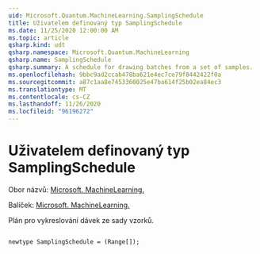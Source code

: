 ```yaml
---
uid: Microsoft.Quantum.MachineLearning.SamplingSchedule
title: Uživatelem definovaný typ SamplingSchedule
ms.date: 11/25/2020 12:00:00 AM
ms.topic: article
qsharp.kind: udt
qsharp.namespace: Microsoft.Quantum.MachineLearning
qsharp.name: SamplingSchedule
qsharp.summary: A schedule for drawing batches from a set of samples.
ms.openlocfilehash: 9bbc9ad2ccab478ba621e4ec7ce79f8442422f0a
ms.sourcegitcommit: a87c1aa8e7453360025e47ba614f25b02ea84ec3
ms.translationtype: MT
ms.contentlocale: cs-CZ
ms.lasthandoff: 11/26/2020
ms.locfileid: "96196272"
---
```

# <a name="samplingschedule-user-defined-type"></a>Uživatelem definovaný typ SamplingSchedule

Obor názvů: [Microsoft. MachineLearning.](xref:Microsoft.Quantum.MachineLearning)

Balíček: [Microsoft. MachineLearning.](https://nuget.org/packages/Microsoft.Quantum.MachineLearning)


Plán pro vykreslování dávek ze sady vzorků.

```qsharp

newtype SamplingSchedule = (Range[]);
```

